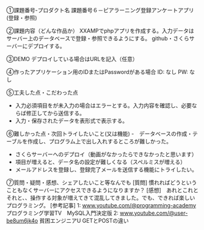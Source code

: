 ①課題番号-プロダクト名
課題番号６－ピアラーニング登録アンケートアプリ (登録・参照)

②課題内容（どんな作品か）
 XXAMPでphpアプリを作成する。入力データはサーバー上のデータベースで登録・参照できるようにする。
 github・さくらサーバーにデプロイする。

③DEMO
デプロイしている場合はURLを記入（任意）

④作ったアプリケーション用のIDまたはPasswordがある場合
ID: なし
PW: なし

⑤工夫した点・こだわった点
- 入力必須項目をが未入力の場合はエラーとする。入力内容を確認し、必要ならば修正してから送信する。
- 入力・保存されたデータを表形式で表示する。

⑥難しかった点・次回トライしたいこと(又は機能)
-　データベースの作成・テーブルを作成し、プログラム上で出し入れするところが難しかった。
- さくらサーバーへのデプロイ（動画がなかったらできなかったと思います）
- 項目が増えると、データ名の設定が難しくなる（スペルミスが増える）
- メールアドレスを登録し、登録完了メールを送信する機能にトライしたい。

⑦質問・疑問・感想、シェアしたいこと等なんでも
[質問] 慣れればどうということもなくサーバーにアクセスできるようになりますか？
[感想]　あれとこれとそれと、、操作する対象が増えてきて混乱してきました。でも、できれば楽しいプログラミング。
[参考記事]
1: www.youtube.com/@programming-academy プログラミング学習TV　MySQL入門決定版
2: www.youtube.com/@user-be8um6jk4o  貧困エンジニアU GETとPOSTの違い
　
